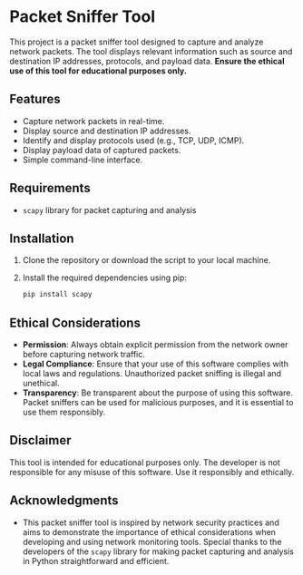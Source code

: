 # Packet Sniffer Tool

This project is a packet sniffer tool designed to capture and analyze network packets. The tool displays relevant information such as source and destination IP addresses, protocols, and payload data. **Ensure the ethical use of this tool for educational purposes only.**

## Features

- Capture network packets in real-time.
- Display source and destination IP addresses.
- Identify and display protocols used (e.g., TCP, UDP, ICMP).
- Display payload data of captured packets.
- Simple command-line interface.

## Requirements

- `scapy` library for packet capturing and analysis

## Installation

1. Clone the repository or download the script to your local machine.

2. Install the required dependencies using pip:

   ```bash
   pip install scapy
   ```

## Ethical Considerations

- **Permission**: Always obtain explicit permission from the network owner before capturing network traffic.
- **Legal Compliance**: Ensure that your use of this software complies with local laws and regulations. Unauthorized packet sniffing is illegal and unethical.
- **Transparency**: Be transparent about the purpose of using this software. Packet sniffers can be used for malicious purposes, and it is essential to use them responsibly.

## Disclaimer

This tool is intended for educational purposes only. The developer is not responsible for any misuse of this software. Use it responsibly and ethically.

## Acknowledgments

- This packet sniffer tool is inspired by network security practices and aims to demonstrate the importance of ethical considerations when developing and using network monitoring tools. Special thanks to the developers of the `scapy` library for making packet capturing and analysis in Python straightforward and efficient.
